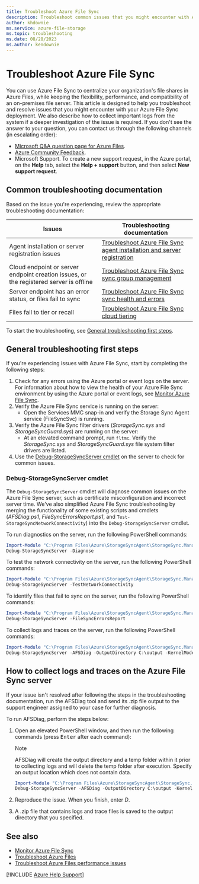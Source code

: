 ```yaml
---
title: Troubleshoot Azure File Sync
description: Troubleshoot common issues that you might encounter with Azure File Sync, which you can use to transform Windows Server into a quick cache of your Azure file share.
author: khdownie
ms.service: azure-file-storage
ms.topic: troubleshooting
ms.date: 08/28/2023
ms.author: kendownie
---
```

# Troubleshoot Azure File Sync

You can use Azure File Sync to centralize your organization's file shares in Azure Files, while keeping the flexibility, performance, and compatibility of an on-premises file server. This article is designed to help you troubleshoot and resolve issues that you might encounter with your Azure File Sync deployment. We also describe how to collect important logs from the system if a deeper investigation of the issue is required. If you don't see the answer to your question, you can contact us through the following channels (in escalating order):

- [Microsoft Q&A question page for Azure Files](/answers/products/azure?product=storage).
- [Azure Community Feedback](https://feedback.azure.com/d365community/forum/a8bb4a47-3525-ec11-b6e6-000d3a4f0f84?c=c860fa6b-3525-ec11-b6e6-000d3a4f0f84).
- Microsoft Support. To create a new support request, in the Azure portal, on the **Help** tab, select the **Help + support** button, and then select **New support request**.

## Common troubleshooting documentation

Based on the issue you're experiencing, review the appropriate troubleshooting documentation:

|Issues|Troubleshooting documentation|
|---|---|
|Agent installation or server registration issues|[Troubleshoot Azure File Sync agent installation and server registration](file-sync-troubleshoot-installation.md)|
|Cloud endpoint or server endpoint creation issues, or the registered server is offline|[Troubleshoot Azure File Sync sync group management](file-sync-troubleshoot-sync-group-management.md)|
|Server endpoint has an error status, or files fail to sync|[Troubleshoot Azure File Sync sync health and errors](file-sync-troubleshoot-sync-errors.md)|
|Files fail to tier or recall|[Troubleshoot Azure File Sync cloud tiering](file-sync-troubleshoot-cloud-tiering.md)|

To start the troubleshooting, see [General troubleshooting first steps](#general-troubleshooting-first-steps).

## General troubleshooting first steps

If you're experiencing issues with Azure File Sync, start by completing the following steps:

1. Check for any errors using the Azure portal or event logs on the server. For information about how to view the health of your Azure File Sync environment by using the Azure portal or event logs, see [Monitor Azure File Sync](/azure/storage/file-sync/file-sync-monitoring#storage-sync-service).
2. Verify the Azure File Sync service is running on the server:
    - Open the Services MMC snap-in and verify the Storage Sync Agent service (FileSyncSvc) is running.
3. Verify the Azure File Sync filter drivers (*StorageSync.sys* and *StorageSyncGuard.sys*) are running on the server:
    - At an elevated command prompt, run `fltmc`. Verify the *StorageSync.sys* and *StorageSyncGuard.sys* file system filter drivers are listed.
4. Use the [Debug-StorageSyncServer cmdlet](#debug-storagesyncserver-cmdlet) on the server to check for common issues.

### Debug-StorageSyncServer cmdlet

The `Debug-StorageSyncServer` cmdlet will diagnose common issues on the Azure File Sync server, such as certificate misconfiguration and incorrect server time. We've also simplified Azure File Sync troubleshooting by merging the functionality of some existing scripts and cmdlets (*AFSDiag.ps1*, *FileSyncErrorsReport.ps1*, and `Test-StorageSyncNetworkConnectivity`) into the `Debug-StorageSyncServer` cmdlet.
 
To run diagnostics on the server, run the following PowerShell commands:

```powershell
Import-Module "C:\Program Files\Azure\StorageSyncAgent\StorageSync.Management.ServerCmdlets.dll"
Debug-StorageSyncServer -Diagnose
```
To test the network connectivity on the server, run the following PowerShell commands:
```powershell
Import-Module "C:\Program Files\Azure\StorageSyncAgent\StorageSync.Management.ServerCmdlets.dll"
Debug-StorageSyncServer -TestNetworkConnectivity
```

To identify files that fail to sync on the server, run the following PowerShell commands:

```powershell
Import-Module "C:\Program Files\Azure\StorageSyncAgent\StorageSync.Management.ServerCmdlets.dll"
Debug-StorageSyncServer -FileSyncErrorsReport
```

To collect logs and traces on the server, run the following PowerShell commands:

```powershell
Import-Module "C:\Program Files\Azure\StorageSyncAgent\StorageSync.Management.ServerCmdlets.dll"
Debug-StorageSyncServer -AFSDiag -OutputDirectory C:\output -KernelModeTraceLevel Verbose -UserModeTraceLevel Verbose
```

## How to collect logs and traces on the Azure File Sync server

If your issue isn't resolved after following the steps in the troubleshooting documentation, run the AFSDiag tool and send its .zip file output to the support engineer assigned to your case for further diagnosis.

To run AFSDiag, perform the steps below:

1. Open an elevated PowerShell window, and then run the following commands (press <kbd>Enter</kbd> after each command):

    > [!NOTE]
    > AFSDiag will create the output directory and a temp folder within it prior to collecting logs and will delete the temp folder after execution. Specify an output location which does not contain data.

    ```powershell
    Import-Module "C:\Program Files\Azure\StorageSyncAgent\StorageSync.Management.ServerCmdlets.dll"
    Debug-StorageSyncServer -AFSDiag -OutputDirectory C:\output -KernelModeTraceLevel Verbose -UserModeTraceLevel Verbose
    ```

2. Reproduce the issue. When you finish, enter *D*.
3. A .zip file that contains logs and trace files is saved to the output directory that you specified.

## See also

- [Monitor Azure File Sync](/azure/storage/file-sync/file-sync-monitoring)
- [Troubleshoot Azure Files](files-troubleshoot.md)
- [Troubleshoot Azure Files performance issues](files-troubleshoot-performance.md)

[!INCLUDE [Azure Help Support](../../includes/azure-help-support.md)]
